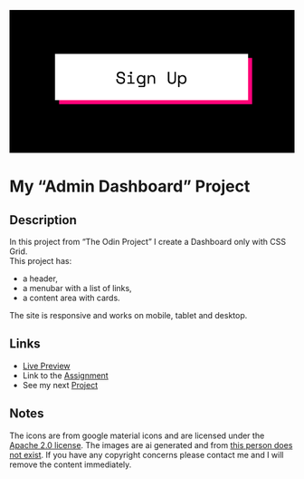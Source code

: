 ![preview gif](../img/sign-up-form.png)

# My “Admin Dashboard” Project

## Description
In this project from “The Odin Project” I create a Dashboard only with CSS Grid. <br>
This project has:
- a header,
- a menubar with a list of links,
- a content area with cards.

The site is responsive and works on mobile, tablet and desktop.

## Links
- [Live Preview](https://tomsoerr.github.io/odin-admin-dashboard/)
- Link to the [Assignment](https://www.theodinproject.com/lessons/node-path-intermediate-html-and-css-admin-dashboard)
- See my next [Project](https://github.com/TomSoerr/odin-library)

## Notes
The icons are from google material icons and are licensed under the [Apache 2.0 license](https://www.apache.org/licenses/LICENSE-2.0.html).
The images are ai generated and from [this person does not exist](https://thispersondoesnotexist.com).
If you have any copyright concerns please contact me and I will remove the content immediately.
